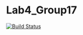 # Lab4_Group17
[![Build Status](https://travis-ci.org/ahmetakdeve/Lab4_Group17.svg?branch=master)](https://travis-ci.org/ahmetakdeve/Lab4_Group17)
